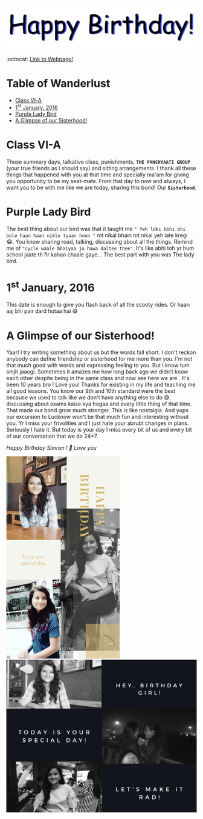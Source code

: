 <img src="dbday.gif" width="650" />

:octocat: [Link to Webpage!](https://limbo-09.github.io/birthday/)

# Table of Wanderlust 
* [Class VI-A](#class-vi-a)
* [1<sup>st</sup> January, 2016](#1st-january-2016)
* [Purple Lady Bird](#purple-lady-bird)
* [A Glimpse of our Sisterhood!](#a-glimpse-of-our-sisterhood)

# Class VI-A

Those summary days, talkative class, punishments, **`THE PANCHYAATI GROUP`** (your true friends as I should say) and sitting arrangements.
I thank all these things that happened with you at that time and specially ma'am for giving you opportunity to be my seat-mate.
From that day to now and always, I want you to be with me like we are today, sharing this bond! Our **`Sisterhood`**. 

# Purple Lady Bird 

The best thing about our bird was that it taught me `" Yeh ldki kbhi bhi bole haan haan niklo tyaar hoon "` mt nikal bhain mt nikal yeh late kregi :joy:.
You know sharing road, talking, discussing about all the things. Remind me of `"cycle waale bhaiyaa jo hawa daltee thee"`. It's like abhi toh yr hum school jaate th fir kahan chaale gaye... The best part with you was The lady bird.

# 1<sup>st</sup> January, 2016

This date is enough to give you flash back of all the scooty rides.
Or haan aaj bhi pair dard hotaa hai :sweat_smile:

# A Glimpse of our Sisterhood!

Yaar! I try writing something about us but the words fall short. I don't reckon anybody can define friendship or sisterhood for me more than you.
I'm not that much good with words and expressing feeling to you. But I know tum smjh jaaogi. Sometimes it amazes me how long back ago we didn't know each other despite being in the same class and now see here we are .
It's been 10 years bro ! Love you!
Thanks for existing in my life and teaching me all good lessons.
You know our 9th and 10th standard were the best because we used to talk like we don't have anything else to do :sweat_smile:, discussing about exams kaise kya hogaa and every little thing of that time. That made our bond grow much stronger. This is like nostalgia. And yups our excursion to Lucknow won't be that much fun and interesting without you.
Yr I miss your frivolities and I just hate your abrubt changes in plans. Seriously I hate it.
But today is your day I miss every bit of us and every bit of our conversation that we do 24*7.

*Happy Birthday Simran ! :birthday:
Love you* 

<img src="pic-01.png" width="300" /> <img src="pic-02.png" width="650" />

